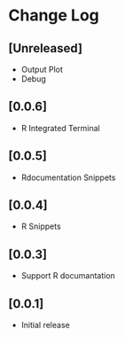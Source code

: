 # Change Log
## [Unreleased]
* Output Plot
* Debug

## [0.0.6]
* R Integrated Terminal

## [0.0.5]
* Rdocumentation Snippets

## [0.0.4]
* R Snippets

## [0.0.3]
* Support R documantation

## [0.0.1]
* Initial release
